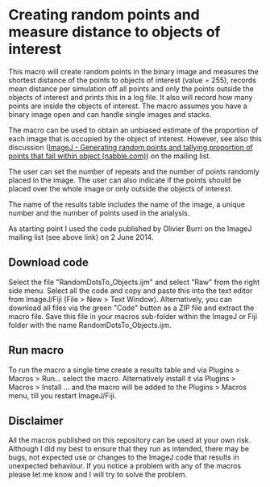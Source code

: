 # Creating random points and measure distance to objects of interest

This macro will create random points in the binary image and measures the shortest distance of the points to objects of interest (value = 255), records mean distance per simulation off all points and only the points outside the objects of interest and prints this in a log file. It also will record how many points are inside the objects of interest. The macro assumes you have a binary image open and can handle single images and stacks.

The macro can be used to obtain an unbiased estimate of the proportion of each image that is occupied by the object of interest. However, see also this discussion ([ImageJ - Generating random points and tallying proportion of points that fall within object (nabble.com)](http://imagej.1557.x6.nabble.com/Generating-random-points-and-tallying-proportion-of-points-that-fall-within-object-td5007988.html#a5007991)) on the mailing list.

The user can set the number of repeats and the number of points randomly placed in the image. The user can also indicate if the points should be placed over the whole image or only outside the objects of interest.

The name of the results table includes the name of the image, a unique number and the number of points used in the analysis. 

As starting point I used the code published by Olivier Burri on the ImageJ mailing list (see above link) on 2 June 2014.

## Download code

Select the file "RandomDotsTo_Objects.ijm" and select "Raw" from the right side menu. Select all the code and copy and paste this into the text editor from ImageJ/Fiji (File > New > Text Window). Alternatively, you can download all files via the green "Code" button as a ZIP file and extract the macro file. Save this file in your macros sub-folder within the ImageJ or Fiji folder with the name RandomDotsTo_Objects.ijm.

## Run macro

To run the macro a single time create a results table and via Plugins > Macros > Run... select the macro. Alternatively install it via Plugins > Macros > Install ... and the macro will be added to the Plugins > Macros menu, till you restart ImageJ/Fiji.

## Disclaimer

All the macros published on this repository can be used at your own risk. Although I did my best to ensure that they run as intended, there may be bugs, not expected use or changes to the ImageJ code that results in unexpected behaviour. If you notice a problem with any of the macros please let me know and I will try to solve the problem.
